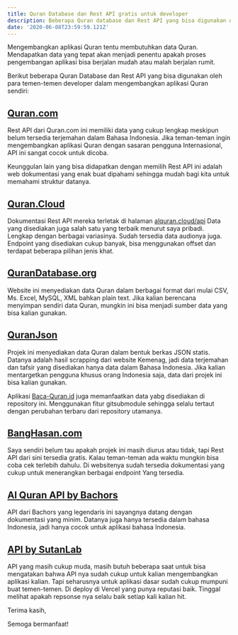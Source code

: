 ```yaml
---
title: Quran Database dan Rest API gratis untuk developer
description: Beberapa Quran database dan Rest API yang bisa digunakan oleh para developer untuk mengembangkan Aplikasi Quran
date: '2020-06-08T23:59:59.121Z'
---
```


Mengembangkan aplikasi Quran tentu membutuhkan data Quran.
Mendapatkan data yang tepat akan menjadi penentu apakah proses pengembangan aplikasi bisa berjalan mudah atau malah berjalan rumit.

Berikut beberapa Quran Database dan Rest API yang bisa digunakan oleh para temen-temen developer dalam mengembangkan aplikasi Quran sendiri:

## [Quran.com](https://quran.api-docs.io/v3/)

Rest API dari Quran.com ini memiliki data yang cukup lengkap meskipun belum tersedia terjemahan dalam Bahasa Indonesia.
Jika teman-teman ingin mengembangkan aplikasi Quran dengan sasaran pengguna Internasional, API ini sangat cocok untuk dicoba.

Keunggulan lain yang bisa didapatkan dengan memilih Rest API ini adalah web dokumentasi yang enak buat dipahami sehingga mudah bagi kita untuk memahami struktur datanya.

## [Quran.Cloud](https://alquran.cloud/)

Dokumentasi Rest API mereka terletak di halaman [alquran.cloud/api](https://alquran.cloud/api)
Data yang disediakan juga salah satu yang terbaik menurut saya pribadi.
Lengkap dengan berbagai variasinya.
Sudah tersedia data audionya juga.
Endpoint yang disediakan cukup banyak, bisa menggunakan offset dan terdapat beberapa pilihan jenis khat.

## [QuranDatabase.org](http://www.qurandatabase.org/)

Website ini menyediakan data Quran dalam berbagai format dari mulai CSV, Ms. Excel, MySQL, XML bahkan plain text.
Jika kalian berencana menyimpan sendiri data Quran, mungkin ini bisa menjadi sumber data yang bisa kalian gunakan.

## [QuranJson](https://github.com/rioastamal/quran-json)

Projek ini menyediakan data Quran dalam bentuk berkas JSON statis.
Datanya adalah hasil scrapping dari website Kemenag, jadi data terjemahan dan tafsir yang disediakan hanya data dalam Bahasa Indonesia.
Jika kalian mentargetkan pengguna khusus orang Indonesia saja, data dari projek ini bisa kalian gunakan.

Aplikasi [Baca-Quran.id](https://www.baca-quran.id) juga memanfaatkan data yabg disediakan di repository ini.
Menggunakan fitur gitsubmodule sehingga selalu tertaut dengan perubahan terbaru dari repository utamanya.

## [BangHasan.com](https://fathimah.docs.apiary.io/)

Saya sendiri belum tau apakah projek ini masih diurus atau tidak, tapi Rest API dari sini tersedia gratis.
Kalau teman-teman ada waktu mungkin bisa coba cek terlebih dahulu.
Di websitenya sudah tersedia dokumentasi yang cukup untuk menerangkan berbagai endpoint Yang tersedia.

## [Al Quran API by Bachors](https://github.com/bachors/Al-Quran-ID-API)

API dari Bachors yang legendaris ini sayangnya datang dengan dokumentasi yang minim.
Datanya juga hanya tersedia dalam bahasa Indonesia, jadi hanya cocok untuk aplikasi bahasa Indonesia.

## [API by SutanLab](https://api.quran.sutanlab.id/)

API yang masih cukup muda, masih butuh beberapa saat untuk bisa mengatakan bahwa API nya sudah cukup untuk kalian mengembangkan aplikasi kalian.
Tapi seharusnya untuk aplikasi dasar sudah cukup mumpuni buat temen-temen.
Di deploy di Vercel yang punya reputasi baik.
Tinggal melihat apakah repsonse nya selalu baik setiap kali kalian hit.

Terima kasih,

Semoga bermanfaat!
